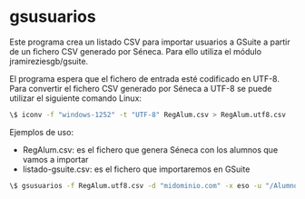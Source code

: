 # gsusuarios

Este programa crea un listado CSV para importar usuarios a GSuite a partir de un fichero CSV generado por Séneca. Para ello utiliza el módulo jramireziesgb/gsuite.

El programa espera que el fichero de entrada esté codificado en UTF-8. Para convertir el fichero CSV generado por Séneca a UTF-8 se puede utilizar el siguiente comando Linux:

```bash
\$ iconv -f "windows-1252" -t "UTF-8" RegAlum.csv > RegAlum.utf8.csv
```

Ejemplos de uso:

* RegAlum.csv: es el fichero que genera Séneca con los alumnos que vamos a importar
* listado-gsuite.csv: es el fichero que importaremos en GSuite

```bash
\$ gsusuarios -f RegAlum.utf8.csv -d "midominio.com" -x eso -u "/Alumnos/ESO" > listado-gsuite.csv
```
